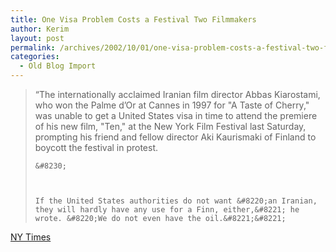 ```yaml
---
title: One Visa Problem Costs a Festival Two Filmmakers
author: Kerim
layout: post
permalink: /archives/2002/10/01/one-visa-problem-costs-a-festival-two-filmmakers/
categories:
  - Old Blog Import
---
```


>   &#8220;The internationally acclaimed Iranian film director Abbas Kiarostami, who won the Palme d&#8217;Or at Cannes in 1997 for "A Taste of Cherry," was unable to get a United States visa in time to attend the premiere of his new film, "Ten," at the New York Film Festival last Saturday, prompting his friend and fellow director Aki Kaurismaki of Finland to boycott the festival in protest. 
>   
>   
>     &#8230;
>   
>   
>   
>     If the United States authorities do not want &#8220;an Iranian, they will hardly have any use for a Finn, either,&#8221; he wrote. &#8220;We do not even have the oil.&#8221;&#8221;
>   


<a href="http://www.nytimes.com/2002/10/01/movies/01DIRE.html" onclick="_gaq.push(['_trackEvent', 'outbound-article', 'http://www.nytimes.com/2002/10/01/movies/01DIRE.html', 'NY Times']);" >NY Times</a>

